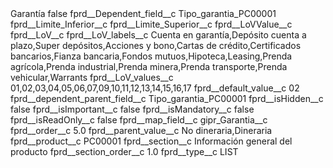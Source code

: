 <?xml version="1.0" encoding="UTF-8"?>
<CustomMetadata xmlns="http://soap.sforce.com/2006/04/metadata" xmlns:xsi="http://www.w3.org/2001/XMLSchema-instance" xmlns:xsd="http://www.w3.org/2001/XMLSchema">
    <label>Garantía</label>
    <protected>false</protected>
    <values>
        <field>fprd__Dependent_field__c</field>
        <value xsi:type="xsd:string">Tipo_garantia_PC00001</value>
    </values>
    <values>
        <field>fprd__Limite_Inferior__c</field>
        <value xsi:nil="true"/>
    </values>
    <values>
        <field>fprd__Limite_Superior__c</field>
        <value xsi:nil="true"/>
    </values>
    <values>
        <field>fprd__LoVValue__c</field>
        <value xsi:nil="true"/>
    </values>
    <values>
        <field>fprd__LoV__c</field>
        <value xsi:nil="true"/>
    </values>
    <values>
        <field>fprd__LoV_labels__c</field>
        <value xsi:type="xsd:string">Cuenta en garantía,Depósito cuenta a plazo,Super depósitos,Acciones y bono,Cartas de crédito,Certificados bancarios,Fianza bancaria,Fondos mutuos,Hipoteca,Leasing,Prenda agrícola,Prenda industrial,Prenda minera,Prenda transporte,Prenda vehicular,Warrants</value>
    </values>
    <values>
        <field>fprd__LoV_values__c</field>
        <value xsi:type="xsd:string">01,02,03,04,05,06,07,09,10,11,12,13,14,15,16,17</value>
    </values>
    <values>
        <field>fprd__default_value__c</field>
        <value xsi:type="xsd:string">02</value>
    </values>
    <values>
        <field>fprd__dependent_parent_field__c</field>
        <value xsi:type="xsd:string">Tipo_garantia_PC00001</value>
    </values>
    <values>
        <field>fprd__isHidden__c</field>
        <value xsi:type="xsd:boolean">false</value>
    </values>
    <values>
        <field>fprd__isImportant__c</field>
        <value xsi:type="xsd:boolean">false</value>
    </values>
    <values>
        <field>fprd__isMandatory__c</field>
        <value xsi:type="xsd:boolean">false</value>
    </values>
    <values>
        <field>fprd__isReadOnly__c</field>
        <value xsi:type="xsd:boolean">false</value>
    </values>
    <values>
        <field>fprd__map_field__c</field>
        <value xsi:type="xsd:string">gipr_Garantia__c</value>
    </values>
    <values>
        <field>fprd__order__c</field>
        <value xsi:type="xsd:double">5.0</value>
    </values>
    <values>
        <field>fprd__parent_value__c</field>
        <value xsi:type="xsd:string">No dineraria,Dineraria</value>
    </values>
    <values>
        <field>fprd__product__c</field>
        <value xsi:type="xsd:string">PC00001</value>
    </values>
    <values>
        <field>fprd__section__c</field>
        <value xsi:type="xsd:string">Información general del producto</value>
    </values>
    <values>
        <field>fprd__section_order__c</field>
        <value xsi:type="xsd:double">1.0</value>
    </values>
    <values>
        <field>fprd__type__c</field>
        <value xsi:type="xsd:string">LIST</value>
    </values>
</CustomMetadata>
